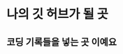 나의 깃 허브가 될 곳
====================

코딩 기록들을 넣는 곳 이예요
---------------------------



<!---
KMJ1324/KMJ1324 is a ✨ special ✨ repository because its `README.md` (this file) appears on your GitHub profile.
You can click the Preview link to take a look at your changes.
--->
